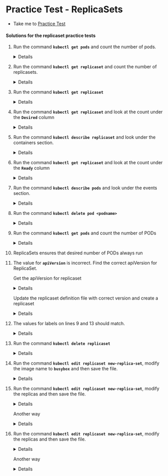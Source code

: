 # Practice Test - ReplicaSets
  - Take me to [Practice Test](https://kodekloud.com/topic/practice-test-replicasets/)
  
#### Solutions for the replicaset practice tests
1. Run the command **`kubectl get pods`** and count the number of pods.
   <details>

   ```
   $ kubectl get pods
   ```
   </details>

1. Run the command **`kubectl get replicaset`** and count the number of replicasets.
   
   <details>

   ```
   $ kubectl get rs
   ```
   </details>

1. Run the command **`kubectl get replicaset`**
   
   <details>

   ```
   $ kubectl get rs
   ```
   </details>

1. Run the command **`kubectl get replicaset`** and look at the count under the **`Desired`** column

   <details>

   ```
   $ kubectl get rs
   ```
   </details>

1. Run the command **`kubectl describe replicaset`** and look under the containers section.
   
   <details>

   ```
   $ kubectl describe replicaset (or)
   $ kubectl get rs -o wide
   ```
   </details>

1. Run the command **`kubectl get replicaset`** and look at the count under the **`Ready`** column

   <details>

   ```
   $ kubectl get repplicaset
   ```
   </details>

1. Run the command **`kubectl describe pods`** and look under the events section.
   
   <details>

   ```
   $ kubectl describe pods
   ```
   </details>

1. Run the command **`kubectl delete pod <podname>`**

   <details>

   ```
   $ kubectl delete pod new-replica-set-XXXX
   ```
   </details>

1. Run the command **`kubectl get pods`** and count the number of PODs
   
   <details>

   ```
   $ kubectl get pods
   ```
   </details>

1. ReplicaSets ensures that desired number of PODs always run

1. The value for **`apiVersion`** is incorrect. Find the correct apiVersion for ReplicaSet.

   Get the apiVersion for replicaset
   
   <details>

   ```
   $ kubectl explain replicaset|grep VERSION
   ```
   </details>

   Update the replicaset definition file with correct version and create a replicaset
    
   <details>

   ```
   $ kubectl create -f replicaset-definition-1.yaml
   ```
   </details>

1. The values for labels on lines 9 and 13 should match.
   <details>

   ```
   Selector matchLabels should match with POD labels - Update the replicaset-definition-2.yaml
   $ kubectl create -f replicaset-definition-2.yaml
   ```
   </details>

1. Run the command **`kubectl delete replicaset`**
   
   <details>

   ```
   $ kubectl delete replicaset replicaset-1
   $ kubectl delete rs replicaset-2
   ```
   </details>

1. Run the command **`kubectl edit replicaset new-replica-set`**, modify the image name to **`busybox`** and then save the file.
   
   <details>

   ```
   $ kubectl edit replicaset new-replica-set
   ```
   </details>

1. Run the command **`kubectl edit replicaset new-replica-set`**, modify the replicas and then save the file.
   
   <details>

   ```
   $ kubectl edit replicaset new-replica-set
   ```
   </details>

   Another way
   
   <details>
   
   ```
   $ kubectl scale --replicas=5 replicaset new-replica-set
   ```
   </details>

1. Run the command **`kubectl edit replicaset new-replica-set`**, modify the replicas and then save the file.

   <details>

   ```
   $ kubectl edit replicaset new-replica-set
   ```
   </details>

   Another way
   
   <details>

   ```
   $ kubectl scale --replicas=2 replicaset new-replica-set
   ```
   </details>

   
